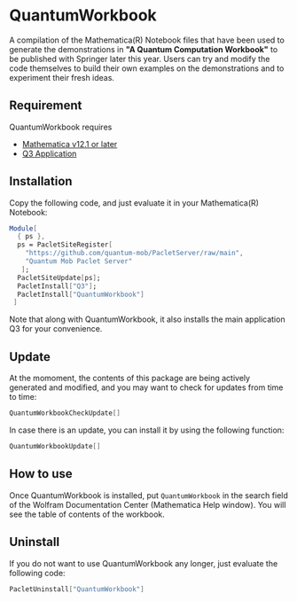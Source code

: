 # QuantumWorkbook

A compilation of the Mathematica(R) Notebook files that have been used to generate the demonstrations in **"A Quantum Computation Workbook"** to be published with Springer later this year. Users can try and modify the code themselves to build their own examples on the demonstrations and to experiment their fresh ideas.

## Requirement

QuantumWorkbook requires

* [Mathematica v12.1 or later](https://www.wolfram.com/mathematica)
* [Q3 Application](https://github.com/quantum-mob/Q3App)

## Installation

Copy the following code, and just evaluate it in your Mathematica(R) Notebook:

```Mathematica
Module[
  { ps },
  ps = PacletSiteRegister[
    "https://github.com/quantum-mob/PacletServer/raw/main",
    "Quantum Mob Paclet Server"
   ];
  PacletSiteUpdate[ps];
  PacletInstall["Q3"];
  PacletInstall["QuantumWorkbook"]
 ]
```

Note that along with QuantumWorkbook, it also installs the main application Q3 for your convenience.


## Update

At the momoment, the contents of this package are being actively generated and modified, and you may want to check for updates from time to time:

```Mathematica
QuantumWorkbookCheckUpdate[]
```

In case there is an update, you can install it by using the following function:

```Mathematica
QuantumWorkbookUpdate[]
```

## How to use

Once QuantumWorkbook is installed, put `QuantumWorkbook` in the search field of the Wolfram Documentation Center (Mathematica Help window). You will see the table of contents of the workbook.

## Uninstall

If you do not want to use QuantumWorkbook any longer, just evaluate the following code:

```Mathematica
PacletUninstall["QuantumWorkbook"]
```
